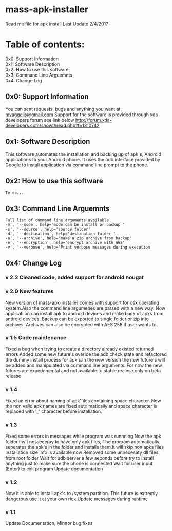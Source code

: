 # mass-apk-installer

Read me file for apk install 
Last Update 2/4/2017

# Table of contents:

	
0x0: Support Information<br>
0x1: Software Description<br>
0x2: How to use this software<br>
0x3: Command Line Arguemnts<br>
0x4: Change Log<br>


## 0x0: Support Information
You can sent requests, bugs and anything you want at: mvaggelis@gmail.com
    Support for the software is provided through xda developers forum see link below
    http://forum.xda-developers.com/showthread.php?t=1310742

## 0x1: Software Description
This software automates the installation and backing up of apk's, Android applications to your Android phone. It 
    uses the adb interface provided by Google to install application via command line prompt to the 
    phone. 

## 0x2: How to use this software

	To do...

## 0x3: Command Line Arguemnts


	Full list of command line arguments available
	-m', '--mode', help='mode can be install or backup ' 
	-s', '--source', help='source folder' 
	-d', '--destination', help='destination folder ' 
	-a', '--archive', help='make a zip archive from backup' 
	-e', '--encryption', help='encrypt archive with AES' 
	-v', '--verbose', help='Print verbose messages during execution' 

## 0x4: Change Log
### v 2.2 Cleaned code, added support for android nougat

### v 2.0 New features
New version of mass-apk-installer comes with support for osx operating system.Also the command line argumenes are 	  parsed with a new way. Now applicatiion can install apk to android devices and make back of apks from android               devices. 	Backup can be exported to single folder or zip into archives. Archives can also be encrypted with AES 256 	  if user wants to.

### v 1.5 Code maintenance
Fixed a bug when trying to create a directory already existed returned errors Added some new future's overide the adb check state and refactored the dummy install process for apk's.In the new version the new future's will be added and manipulated via command line arguments. For now the new futures are experiemental and not available to stable realese only on beta release
	  
	
### v 1.4 
Fixed an error about naming of apk'files containing space 
character. Now the non valid apk names are fixed auto
matically and space character is replaced with '_' character before installation.

### v 1.3 
Fixed some errors in messages while program was runnning
      Now the apk folder ins't nesseceray to have only apk files, The program automatically seperates
      the apk's in the folder and installs them.It will skip non apks files
      Installation size info is available now 
      Removed some unnecesaty dll files from root folder
      Wait for adb server a few seconds before try to install anything just to make sure the phone is connected
      Wait for user input (Enter) to exit program
      Update documentation

### v 1.2 
Now it is able to install apk's to /system partition. This future is extremly dangerous use it at  your own rick
      Update messages during runtime
### v 1.1 
Update Documentation, Minnor bug fixes
                        
